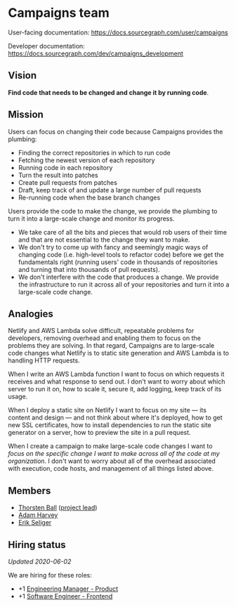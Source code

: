 # Campaigns team

User-facing documentation: https://docs.sourcegraph.com/user/campaigns

Developer documentation: https://docs.sourcegraph.com/dev/campaigns_development

## Vision

**Find code that needs to be changed and change it by running code**.

## Mission

Users can focus on changing their code because Campaigns provides the plumbing:

* Finding the correct repositories in which to run code
* Fetching the newest version of each repository
* Running code in each repository
* Turn the result into patches
* Create pull requests from patches
* Draft, keep track of and update a large number of pull requests
* Re-running code when the base branch changes

Users provide the code to make the change, we provide the plumbing to turn it into a large-scale change and monitor its progress.

* We take care of all the bits and pieces that would rob users of their time and that are not essential to the change they want to make.
* We don't try to come up with fancy and seemingly magic ways of changing code (i.e. high-level tools to refactor code) before we get the fundamentals right (running users' code in thousands of repositories and turning that into thousands of pull requests).
* We don't interfere with the code that produces a change. We provide the infrastructure to run it across all of your repositories and turn it into a large-scale code change.

## Analogies

Netlify and AWS Lambda solve difficult, repeatable problems for developers, removing overhead and enabling them to focus on the problems they are solving. In that regard, Campaigns are to large-scale code changes what Netlify is to static site generation and AWS Lambda is to handling HTTP requests.

When I write an AWS Lambda function I want to focus on which requests it receives and what response to send out. I don't want to worry about which server to run it on, how to scale it, secure it, add logging, keep track of its usage.

When I deploy a static site on Netlify I want to focus on my site — its content and design — and not think about where it's deployed, how to get new SSL certificates, how to install dependencies to run the static site generator on a server, how to preview the site in a pull request.

When I create a campaign to make large-scale code changes I want to _focus on the specific change I want to make across all of the code at my organization_. I don't want to worry about all of the overhead associated with execution, code hosts, and management of all things listed above.

## Members

- [Thorsten Ball](../../../company/team/index.md#thorsten-ball-he-him) ([project lead](../roles.md#project-lead))
- [Adam Harvey](../../../company/team/index.md#adam-harvey-he-him-his)
- [Erik Seliger](../../../company/team/index.md#erik-seliger)

## Hiring status

_Updated 2020-06-02_

We are hiring for these roles:

- +1 [Engineering Manager - Product](https://github.com/sourcegraph/careers/blob/master/job-descriptions/engineering-manager-product.md)
- +1 [Software Engineer - Frontend](https://github.com/sourcegraph/careers/blob/master/job-descriptions/software-engineer-frontend.md)
